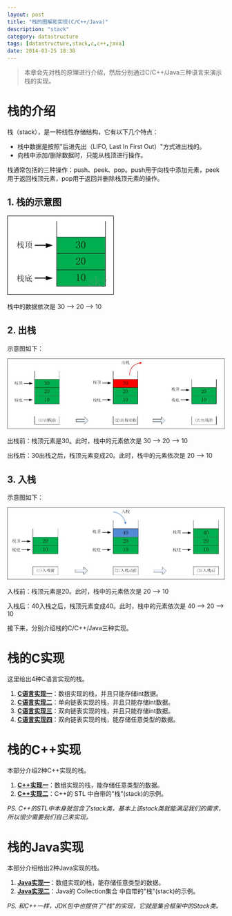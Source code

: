```yaml
---
layout: post
title: "栈的图解和实现(C/C++/Java)"
description: "stack"
category: datastructure
tags: [datastructure,stack,c,c++,java]
date: 2014-03-25 18:38
---
```



> 本章会先对栈的原理进行介绍，然后分别通过C/C++/Java三种语言来演示栈的实现。



# 栈的介绍

栈（stack），是一种线性存储结构，它有以下几个特点：

+ 栈中数据是按照"后进先出（LIFO, Last In First Out）"方式进出栈的。
+ 向栈中添加/删除数据时，只能从栈顶进行操作。

栈通常包括的三种操作：push、peek、pop。push用于向栈中添加元素，peek用于返回栈顶元素，pop用于返回并删除栈顶元素的操作。

## 1. 栈的示意图

![img](/media/pic/datastruct_algrithm/linear/stack_01.jpg)

栈中的数据依次是 30 --> 20 --> 10

## 2. 出栈

示意图如下：

![img](/media/pic/datastruct_algrithm/linear/stack_02.jpg)

出栈前：栈顶元素是30。此时，栈中的元素依次是 30 --> 20 --> 10 

出栈后：30出栈之后，栈顶元素变成20。此时，栈中的元素依次是 20 --> 10 

## 3. 入栈

示意图如下：

![img](/media/pic/datastruct_algrithm/linear/stack_03.jpg)

入栈前：栈顶元素是20。此时，栈中的元素依次是 20 --> 10 

入栈后：40入栈之后，栈顶元素变成40。此时，栈中的元素依次是 40 --> 20 --> 10 


接下来，分别介绍栈的C/C++/Java三种实现。

# 栈的C实现

这里给出4种C语言实现的栈。

1. **[C语言实现一][link_stack_c01]**：数组实现的栈，并且只能存储int数据。
2. **[C语言实现二][link_stack_c02]**：单向链表实现的栈，并且只能存储int数据。
3. **[C语言实现三][link_stack_c03]**：双向链表实现的栈，并且只能存储int数据。
4. **[C语言实现四][link_stack_c04]**：双向链表实现的栈，能存储任意类型的数据。


# 栈的C++实现

本部分介绍2种C++实现的栈。

1. **[C++实现一][link_stack_cplus_01]**：数组实现的栈，能存储任意类型的数据。
2. **[C++实现二][link_stack_cplus_02]**：C++的 STL 中自带的"栈"(stack)的示例。

*PS. C++的STL中本身就包含了stack类，基本上该stack类就能满足我们的需求，所以很少需要我们自己来实现。*



# 栈的Java实现

本部分介绍给出2种Java实现的栈。

1. **[Java实现一][link_stack_java_01]**：数组实现的栈，能存储任意类型的数据。
2. **[Java实现二][link_stack_java_02]**：Java的 Collection集合 中自带的"栈"(stack)的示例。

*PS. 和C++一样，JDK包中也提供了"栈"的实现，它就是集合框架中的Stack类。*


[link_stack_c01]: https://github.com/wangkuiwu/datastructs_and_algorithm/tree/master/source/linear/stack/c/array
[link_stack_c02]: https://github.com/wangkuiwu/datastructs_and_algorithm/tree/master/source/linear/stack/c/single_link
[link_stack_c03]: https://github.com/wangkuiwu/datastructs_and_algorithm/tree/master/source/linear/stack/c/double_link
[link_stack_c04]: https://github.com/wangkuiwu/datastructs_and_algorithm/tree/master/source/linear/stack/c/var_dlink
[link_stack_cplus_01]: https://github.com/wangkuiwu/datastructs_and_algorithm/tree/master/source/linear/stack/cplus/self
[link_stack_cplus_02]: https://github.com/wangkuiwu/datastructs_and_algorithm/tree/master/source/linear/stack/cplus/stl_stack
[link_stack_java_01]: https://github.com/wangkuiwu/datastructs_and_algorithm/blob/master/source/linear/stack/java/self/ArrayStack.java
[link_stack_java_02]: https://github.com/wangkuiwu/datastructs_and_algorithm/blob/master/source/linear/stack/java/util_stack/StackTest.java

